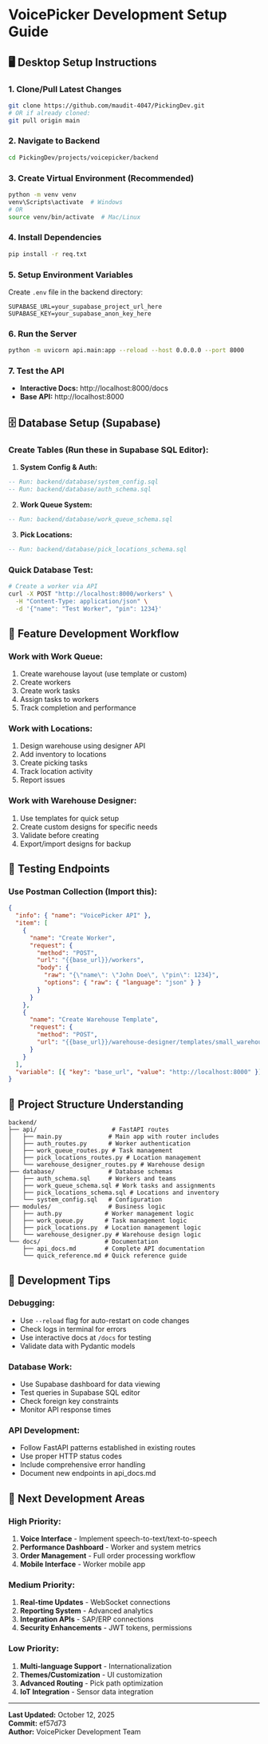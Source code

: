 # VoicePicker Development Setup Guide

## 🖥️ Desktop Setup Instructions

### 1. Clone/Pull Latest Changes

```bash
git clone https://github.com/maudit-4047/PickingDev.git
# OR if already cloned:
git pull origin main
```

### 2. Navigate to Backend

```bash
cd PickingDev/projects/voicepicker/backend
```

### 3. Create Virtual Environment (Recommended)

```bash
python -m venv venv
venv\Scripts\activate  # Windows
# OR
source venv/bin/activate  # Mac/Linux
```

### 4. Install Dependencies

```bash
pip install -r req.txt
```

### 5. Setup Environment Variables

Create `.env` file in the backend directory:

```env
SUPABASE_URL=your_supabase_project_url_here
SUPABASE_KEY=your_supabase_anon_key_here
```

### 6. Run the Server

```bash
python -m uvicorn api.main:app --reload --host 0.0.0.0 --port 8000
```

### 7. Test the API

- **Interactive Docs:** http://localhost:8000/docs
- **Base API:** http://localhost:8000

## 🗄️ Database Setup (Supabase)

### Create Tables (Run these in Supabase SQL Editor):

1. **System Config & Auth:**

```sql
-- Run: backend/database/system_config.sql
-- Run: backend/database/auth_schema.sql
```

2. **Work Queue System:**

```sql
-- Run: backend/database/work_queue_schema.sql
```

3. **Pick Locations:**

```sql
-- Run: backend/database/pick_locations_schema.sql
```

### Quick Database Test:

```bash
# Create a worker via API
curl -X POST "http://localhost:8000/workers" \
  -H "Content-Type: application/json" \
  -d '{"name": "Test Worker", "pin": 1234}'
```

## 🎯 Feature Development Workflow

### Work with Work Queue:

1. Create warehouse layout (use template or custom)
2. Create workers
3. Create work tasks
4. Assign tasks to workers
5. Track completion and performance

### Work with Locations:

1. Design warehouse using designer API
2. Add inventory to locations
3. Create picking tasks
4. Track location activity
5. Report issues

### Work with Warehouse Designer:

1. Use templates for quick setup
2. Create custom designs for specific needs
3. Validate before creating
4. Export/import designs for backup

## 🧪 Testing Endpoints

### Use Postman Collection (Import this):

```json
{
  "info": { "name": "VoicePicker API" },
  "item": [
    {
      "name": "Create Worker",
      "request": {
        "method": "POST",
        "url": "{{base_url}}/workers",
        "body": {
          "raw": "{\"name\": \"John Doe\", \"pin\": 1234}",
          "options": { "raw": { "language": "json" } }
        }
      }
    },
    {
      "name": "Create Warehouse Template",
      "request": {
        "method": "POST",
        "url": "{{base_url}}/warehouse-designer/templates/small_warehouse"
      }
    }
  ],
  "variable": [{ "key": "base_url", "value": "http://localhost:8000" }]
}
```

## 📁 Project Structure Understanding

```
backend/
├── api/                     # FastAPI routes
│   ├── main.py             # Main app with router includes
│   ├── auth_routes.py      # Worker authentication
│   ├── work_queue_routes.py # Task management
│   ├── pick_locations_routes.py # Location management
│   └── warehouse_designer_routes.py # Warehouse design
├── database/               # Database schemas
│   ├── auth_schema.sql     # Workers and teams
│   ├── work_queue_schema.sql # Work tasks and assignments
│   ├── pick_locations_schema.sql # Locations and inventory
│   └── system_config.sql   # Configuration
├── modules/                # Business logic
│   ├── auth.py            # Worker management logic
│   ├── work_queue.py      # Task management logic
│   ├── pick_locations.py  # Location management logic
│   └── warehouse_designer.py # Warehouse design logic
└── docs/                  # Documentation
    ├── api_docs.md        # Complete API documentation
    └── quick_reference.md # Quick reference guide
```

## 🔧 Development Tips

### Debugging:

- Use `--reload` flag for auto-restart on code changes
- Check logs in terminal for errors
- Use interactive docs at `/docs` for testing
- Validate data with Pydantic models

### Database Work:

- Use Supabase dashboard for data viewing
- Test queries in Supabase SQL editor
- Check foreign key constraints
- Monitor API response times

### API Development:

- Follow FastAPI patterns established in existing routes
- Use proper HTTP status codes
- Include comprehensive error handling
- Document new endpoints in api_docs.md

## 🚀 Next Development Areas

### High Priority:

1. **Voice Interface** - Implement speech-to-text/text-to-speech
2. **Performance Dashboard** - Worker and system metrics
3. **Order Management** - Full order processing workflow
4. **Mobile Interface** - Worker mobile app

### Medium Priority:

1. **Real-time Updates** - WebSocket connections
2. **Reporting System** - Advanced analytics
3. **Integration APIs** - SAP/ERP connections
4. **Security Enhancements** - JWT tokens, permissions

### Low Priority:

1. **Multi-language Support** - Internationalization
2. **Themes/Customization** - UI customization
3. **Advanced Routing** - Pick path optimization
4. **IoT Integration** - Sensor data integration

---

**Last Updated:** October 12, 2025  
**Commit:** ef57d73  
**Author:** VoicePicker Development Team
